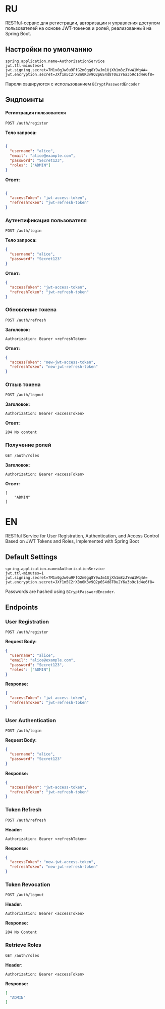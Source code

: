 # RU
RESTful-сервис для регистрации, авторизации и управления доступом пользователей на основе JWT-токенов и ролей, реализованный на Spring Boot.

## Настройки по умолчанию   

```properties
spring.application.name=AuthorizationService
jwt.ttl-minutes=1
jwt.signing.secret=7M1x0gJw0u9FfG2m0gq8Y9wJm1UjXh1m8zJYwW1Wq4A=
jwt.encryption.secret=JXf1m5C2rX8n0K3v9Q2p6S4d8T0u2Y6a3b9c1d4e6f8=
```
Пароли хэшируются с использованием `BCryptPasswordEncoder`

## Эндпоинты

#### Регистрация пользователя
`POST /auth/register`

**Тело запроса:**
```json

{
  "username": "alice",
  "email": "alice@example.com",
  "password": "Secret123",
  "roles": ["ADMIN"]
}
```

**Ответ:**

```json

{
  "accessToken": "jwt-access-token",
  "refreshToken": "jwt-refresh-token"
}
```

### Аутентификация пользователя
`POST /auth/login`

**Тело запроса:**

```json
{
  "username": "alice",
  "password": "Secret123"
}
```

**Ответ:**

```json
{
  "accessToken": "jwt-access-token",
  "refreshToken": "jwt-refresh-token"
}
```

### Обновление токена
`POST /auth/refresh`

**Заголовок:**

```
Authorization: Bearer <refreshToken>
```

**Ответ:**

```json
{
  "accessToken": "new-jwt-access-token",
  "refreshToken": "new-jwt-refresh-token"
}
```

### Отзыв токена
`POST /auth/logout`

**Заголовок:**

```
Authorization: Bearer <accessToken>
```

**Ответ:**

```
204 No content
```

### Получение ролей
`GET /auth/roles`

**Заголовок:**

```
Authorization: Bearer <accessToken>
```

**Ответ:**

```
[
    "ADMIN"
]
```

# EN
RESTful Service for User Registration, Authentication, and Access Control Based on JWT Tokens and Roles, Implemented with Spring Boot

## Default Settings

```properties
spring.application.name=AuthorizationService
jwt.ttl-minutes=1
jwt.signing.secret=7M1x0gJw0u9FfG2m0gq8Y9wJm1UjXh1m8zJYwW1Wq4A=
jwt.encryption.secret=JXf1m5C2rX8n0K3v9Q2p6S4d8T0u2Y6a3b9c1d4e6f8=
```

Passwords are hashed using `BCryptPasswordEncoder`.

## Endpoints

### User Registration

`POST /auth/register`

**Request Body:**

```json
{
  "username": "alice",
  "email": "alice@example.com",
  "password": "Secret123",
  "roles": ["ADMIN"]
}
```

**Response:**

```json
{
  "accessToken": "jwt-access-token",
  "refreshToken": "jwt-refresh-token"
}
```

### User Authentication

`POST /auth/login`

**Request Body:**

```json
{
  "username": "alice",
  "password": "Secret123"
}
```

**Response:**

```json
{
  "accessToken": "jwt-access-token",
  "refreshToken": "jwt-refresh-token"
}
```

### Token Refresh

`POST /auth/refresh`

**Header:**

```
Authorization: Bearer <refreshToken>
```

**Response:**

```json
{
  "accessToken": "new-jwt-access-token",
  "refreshToken": "new-jwt-refresh-token"
}
```

### Token Revocation

`POST /auth/logout`

**Header:**

```
Authorization: Bearer <accessToken>
```

**Response:**

```
204 No Content
```

### Retrieve Roles

`GET /auth/roles`

**Header:**

```
Authorization: Bearer <accessToken>
```

**Response:**

```json
[
  "ADMIN"
]
```
